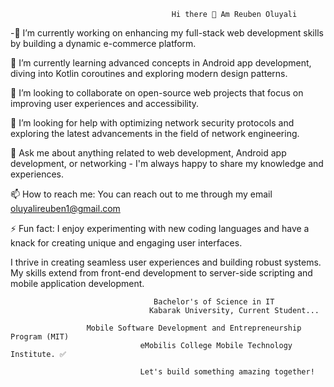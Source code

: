                                         Hi there 👋 Am Reuben Oluyali


-🔭 I’m currently working on enhancing my full-stack web development skills by building a dynamic e-commerce platform.

🌱 I’m currently learning advanced concepts in Android app development, diving into Kotlin coroutines and exploring modern design patterns.

👯 I’m looking to collaborate on open-source web projects that focus on improving user experiences and accessibility.

🤔 I’m looking for help with optimizing network security protocols and exploring the latest advancements in the field of network engineering.

💬 Ask me about anything related to web development, Android app development, or networking - I'm always happy to share my knowledge and experiences.

📫 How to reach me: You can reach out to me through my email oluyalireuben1@gmail.com

⚡ Fun fact: I enjoy experimenting with new coding languages and have a knack for creating unique and engaging user interfaces.


I thrive in creating seamless user experiences and building robust systems. My skills extend from front-end development to server-side scripting and mobile application development.


                                    Bachelor's of Science in IT
                                   Kabarak University, Current Student...

                     Mobile Software Development and Entrepreneurship Program (MIT)
                                 eMobilis College Mobile Technology Institute. ✅

                                 Let's build something amazing together!
